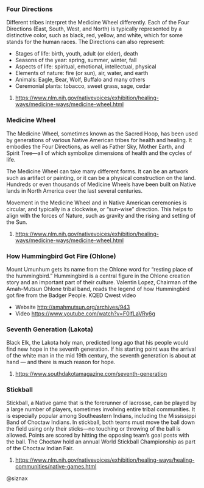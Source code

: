 ### Four Directions

Different tribes interpret the Medicine Wheel differently. Each of the
Four Directions (East, South, West, and North) is typically
represented by a distinctive color, such as black, red, yellow, and
white, which for some stands for the human races. The Directions can
also represent:

* Stages of life: birth, youth, adult (or elder), death
* Seasons of the year: spring, summer, winter, fall
* Aspects of life: spiritual, emotional, intellectual, physical
* Elements of nature: fire (or sun), air, water, and earth
* Animals: Eagle, Bear, Wolf, Buffalo and many others
* Ceremonial plants: tobacco, sweet grass, sage, cedar

1. https://www.nlm.nih.gov/nativevoices/exhibition/healing-ways/medicine-ways/medicine-wheel.html


### Medicine Wheel

The Medicine Wheel, sometimes known as the Sacred Hoop, has been used
by generations of various Native American tribes for health and
healing. It embodies the Four Directions, as well as Father Sky,
Mother Earth, and Spirit Tree—all of which symbolize dimensions of
health and the cycles of life.

The Medicine Wheel can take many different forms. It can be an artwork
such as artifact or painting, or it can be a physical construction on
the land. Hundreds or even thousands of Medicine Wheels have been
built on Native lands in North America over the last several
centuries.

Movement in the Medicine Wheel and in Native American ceremonies is
circular, and typically in a clockwise, or “sun-wise” direction. This
helps to align with the forces of Nature, such as gravity and the
rising and setting of the Sun.

1. https://www.nlm.nih.gov/nativevoices/exhibition/healing-ways/medicine-ways/medicine-wheel.html


### How Hummingbird Got Fire (Ohlone)

Mount Umunhum gets its name from the Ohlone word for  “resting place
of the hummingbird.” Hummingbird is a central figure in the Ohlone
creation story and an important part of their culture. Valentin Lopez,
Chairman of the Amah-Mutsun Ohlone tribal band, reads the legend of
how Hummingbird got fire from the Badger People.  KQED Qwest video

* Website http://amahmutsun.org/archives/943
* Video https://www.youtube.com/watch?v=F0lfLaVRy6g


### Seventh Generation (Lakota)

Black Elk, the Lakota holy man, predicted long ago that his people
would find new hope in the seventh generation. If his starting point
was the arrival of the white man in the mid 19th century, the seventh
generation is about at hand — and there is much reason for hope.

1. https://www.southdakotamagazine.com/seventh-generation


### Stickball

Stickball, a Native game that is the forerunner of lacrosse, can be
played by a large number of players, sometimes involving entire tribal
communities. It is especially popular among Southeastern Indians,
including the Mississippi Band of Choctaw Indians. In stickball, both
teams must move the ball down the field using only their sticks—no
touching or throwing of the ball is allowed. Points are scored by
hitting the opposing team’s goal posts with the ball. The Choctaw hold
an annual World Stickball Championship as part of the Choctaw Indian
Fair.

1. https://www.nlm.nih.gov/nativevoices/exhibition/healing-ways/healing-communities/native-games.html


@siznax
